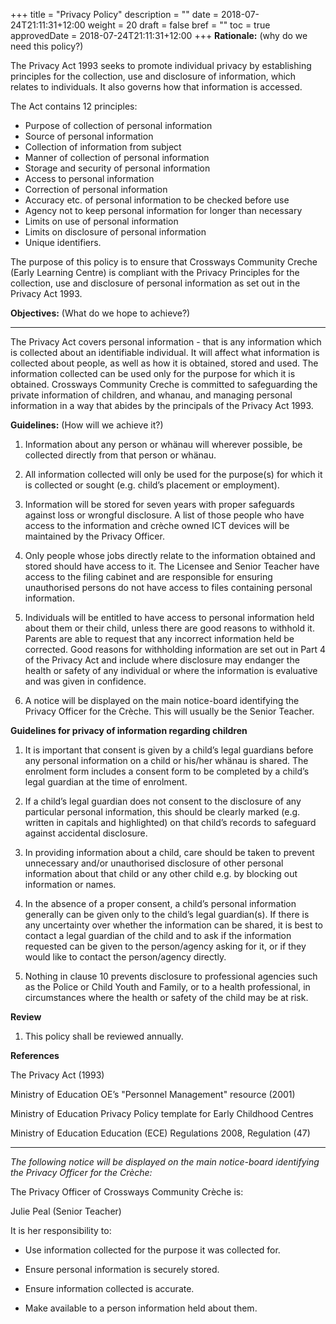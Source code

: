 +++
title = "Privacy Policy"
description = ""
date = 2018-07-24T21:11:31+12:00
weight = 20
draft = false
bref = ""
toc = true
approvedDate = 2018-07-24T21:11:31+12:00
+++
**Rationale:** (why do we need this policy?)

The Privacy Act 1993 seeks to promote individual privacy by establishing principles for the collection, use and disclosure of information, which relates to individuals. It also governs how that information is accessed.

The Act contains 12 principles:

* Purpose of collection of personal information
* Source of personal information
* Collection of information from subject
* Manner of collection of personal information
* Storage and security of personal information
* Access to personal information
* Correction of personal information
* Accuracy etc. of personal information to be checked before use
* Agency not to keep personal information for longer than necessary
* Limits on use of personal information
* Limits on disclosure of personal information
* Unique identifiers.

The purpose of this policy is to ensure that Crossways Community Creche (Early Learning Centre) is compliant with the Privacy Principles for the collection, use and disclosure of personal information as set out in the Privacy Act 1993.

 

**Objectives:** (What do we hope to achieve?)

** **

The Privacy Act covers personal information - that is any information which is collected about an identifiable individual. It will affect what information is collected about people, as well as how it is obtained, stored and used. The information collected can be used only for the purpose for which it is obtained. Crossways Community Creche is committed to safeguarding the private information of children, and whanau, and managing personal information in a way that abides by the principals of the Privacy Act 1993.

**Guidelines:** (How will we achieve it?)

1. Information about any person or whänau will wherever possible, be collected directly from that person or whänau.

2. All information collected will only be used for the purpose(s) for which it is collected or sought (e.g. child’s placement or employment).  

3. Information will be stored for seven years with proper safeguards against loss or wrongful disclosure.  A list of those people who have access to the information and crèche owned ICT devices will be maintained by the Privacy Officer.

4. Only people whose jobs directly relate to the information obtained and stored should have access to it.  The Licensee and Senior Teacher have access to the filing cabinet and are responsible for ensuring unauthorised persons do not have access to files containing personal information.

5. Individuals will be entitled to have access to personal information held about them or their child, unless there are good reasons to withhold it.  Parents are able to request that any incorrect information held be corrected.  Good reasons for withholding information are set out in Part 4 of the Privacy Act and include where disclosure may endanger the health or safety of any individual or where the information is evaluative and was given in confidence.

6. A notice will be displayed on the main notice-board identifying the Privacy Officer for the Crèche.  This will usually be the Senior Teacher.

**Guidelines for privacy of information regarding children**

1. It is important that consent is given by a child’s legal guardians before any personal information on a child or his/her whänau is shared.  The enrolment form includes a consent form to be completed by a child’s legal guardian at the time of enrolment.

2. If a child’s legal guardian does not consent to the disclosure of any particular personal information, this should be clearly marked (e.g. written in capitals and highlighted) on that child’s records to safeguard against accidental disclosure.

3. In providing information about a child, care should be taken to prevent unnecessary and/or unauthorised disclosure of other personal information about that child or any other child e.g. by blocking out information or names.

4. In the absence of a proper consent, a child’s personal information generally can be given only to the child’s legal guardian(s).  If there is any uncertainty over whether the information can be shared, it is best to contact a legal guardian of the child and to ask if the information requested can be given to the person/agency asking for it, or if they would like to contact the person/agency directly.

5. Nothing in clause 10 prevents disclosure to professional agencies such as the Police or Child Youth and Family, or to a health professional, in circumstances where the health or safety of the child may be at risk.

**Review**

1. This policy shall be reviewed annually. 

**References**

The Privacy Act (1993)

Ministry of Education OE’s "Personnel Management" resource (2001)

Ministry of Education Privacy Policy template for Early Childhood Centres

Ministry of Education Education (ECE) Regulations 2008, Regulation (47)



** **

*The following notice will be displayed on the main notice-board identifying the Privacy Officer for the Crèche:*

The Privacy Officer of Crossways Community Crèche is:

Julie Peal
(Senior Teacher)

It is her responsibility to:

* Use information collected for the purpose it was collected for.

* Ensure personal information is securely stored.

* Ensure information collected is accurate.

* Make available to a person information held about them.

